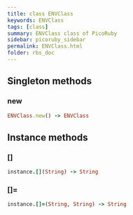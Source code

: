 ```yaml
---
title: class ENVClass
keywords: ENVClass
tags: [class]
summary: ENVClass class of PicoRuby
sidebar: picoruby_sidebar
permalink: ENVClass.html
folder: rbs_doc
---
```

## Singleton methods
### new

```ruby
ENVClass.new() -> ENVClass
```
## Instance methods
### []

```ruby
instance.[](String) -> String
```
### []=

```ruby
instance.[]=(String, String) -> String
```
